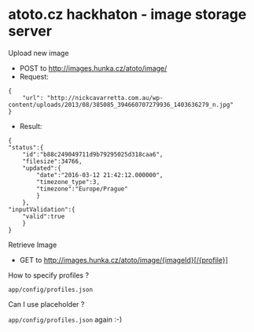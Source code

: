 atoto.cz hackhaton - image storage server
=============

Upload new image
 - POST to http://images.hunka.cz/atoto/image/
 - Request:
 
```
{
    "url": "http://nickcavarretta.com.au/wp-content/uploads/2013/08/385085_394660707279936_1403636279_n.jpg"
}
```

 - Result:

```
{
"status":{
	"id":"b88c249049711d9b79295025d318caa6",
	"filesize":34766,
	"updated":{
		"date":"2016-03-12 21:42:12.000000",
		"timezone_type":3,
		"timezone":"Europe/Prague"
		}
	},
"inputValidation":{
	"valid":true
	}
}
```


Retrieve Image

 - GET to http://images.hunka.cz/atoto/image/{imageId}[/{profile}]

How to specify profiles ?

`app/config/profiles.json`

Can I use placeholder ?

`app/config/profiles.json` again :-)
 

